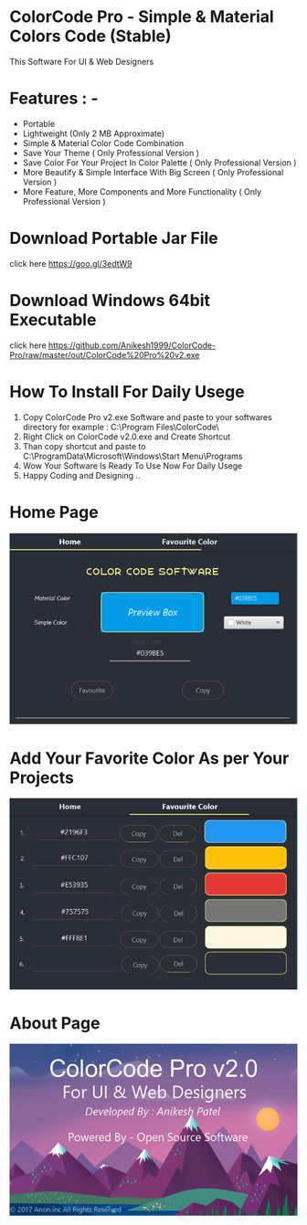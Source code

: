 # ColorCode Pro - Simple & Material Colors Code (Stable)
This Software For UI &amp; Web Designers

# Features : - 
- Portable 
- Lightweight (Only 2 MB Approximate)
- Simple & Material Color Code Combination 
- Save Your Theme                                       ( Only Professional Version )
- Save Color For Your Project In Color Palette          ( Only Professional Version )
- More Beautify & Simple Interface With Big Screen      ( Only Professional Version )
- More Feature, More Components and More Functionality  ( Only Professional Version )

# Download Portable Jar File 
 click here https://goo.gl/3edtW9
# Download Windows 64bit Executable
click here https://github.com/Anikesh1999/ColorCode-Pro/raw/master/out/ColorCode%20Pro%20v2.exe

# How To Install For Daily Usege
1. Copy ColorCode Pro v2.exe Software and paste to your softwares directory for example : C:\Program Files\ColorCode\
2. Right Click on ColorCode v2.0.exe and Create Shortcut 
3. Than copy shortcut and paste to C:\ProgramData\Microsoft\Windows\Start Menu\Programs
3. Wow Your Software Is Ready To Use Now For Daily Usege
4. Happy Coding and Designing .. 


# Home Page 

![ScreenShot](https://raw.githubusercontent.com/Anikesh1999/ColorCode-Pro/master/Screenshot/Home1.png) 

# Add Your Favorite Color As per Your Projects

![ScreenShot](https://raw.githubusercontent.com/Anikesh1999/ColorCode-Pro/master/Screenshot/FavTab.png)

# About Page

![ScreenShot](https://raw.githubusercontent.com/Anikesh1999/ColorCode-Pro/Main/Screenshot/about.png)


